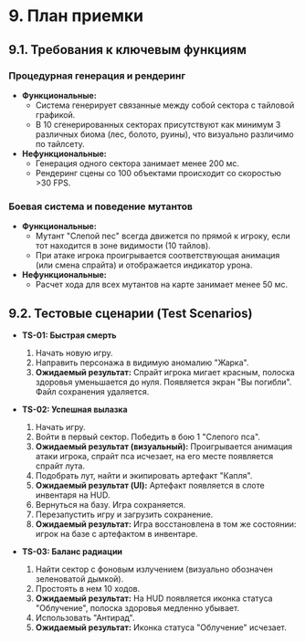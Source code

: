 # 9. План приемки

## 9.1. Требования к ключевым функциям

### Процедурная генерация и рендеринг
*   **Функциональные:**
    *   Система генерирует связанные между собой сектора с тайловой графикой.
    *   В 10 сгенерированных секторах присутствуют как минимум 3 различных биома (лес, болото, руины), что визуально различимо по тайлсету.
*   **Нефункциональные:**
    *   Генерация одного сектора занимает менее 200 мс.
    *   Рендеринг сцены со 100 объектами происходит со скоростью >30 FPS.

### Боевая система и поведение мутантов
*   **Функциональные:**
    *   Мутант "Слепой пес" всегда движется по прямой к игроку, если тот находится в зоне видимости (10 тайлов).
    *   При атаке игрока проигрывается соответствующая анимация (или смена спрайта) и отображается индикатор урона.
*   **Нефункциональные:**
    *   Расчет хода для всех мутантов на карте занимает менее 50 мс.

## 9.2. Тестовые сценарии (Test Scenarios)

*   **TS-01: Быстрая смерть**
    1.  Начать новую игру.
    2.  Направить персонажа в видимую аномалию "Жарка".
    3.  **Ожидаемый результат:** Спрайт игрока мигает красным, полоска здоровья уменьшается до нуля. Появляется экран "Вы погибли". Файл сохранения удаляется.

*   **TS-02: Успешная вылазка**
    1.  Начать игру.
    2.  Войти в первый сектор. Победить в бою 1 "Слепого пса".
    3.  **Ожидаемый результат (визуальный):** Проигрывается анимация атаки игрока, спрайт пса исчезает, на его месте появляется спрайт лута.
    4.  Подобрать лут, найти и экипировать артефакт "Капля".
    5.  **Ожидаемый результат (UI):** Артефакт появляется в слоте инвентаря на HUD.
    6.  Вернуться на базу. Игра сохраняется.
    7.  Перезапустить игру и загрузить сохранение.
    8.  **Ожидаемый результат:** Игра восстановлена в том же состоянии: игрок на базе с артефактом в инвентаре.

*   **TS-03: Баланс радиации**
    1.  Найти сектор с фоновым излучением (визуально обозначен зеленоватой дымкой).
    2.  Простоять в нем 10 ходов.
    3.  **Ожидаемый результат:** На HUD появляется иконка статуса "Облучение", полоска здоровья медленно убывает.
    4.  Использовать "Антирад".
    5.  **Ожидаемый результат:** Иконка статуса "Облучение" исчезает.
